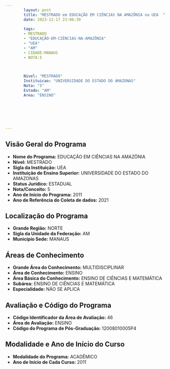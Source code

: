 ```yaml
---
        layout: post
        title: "MESTRADO em EDUCAÇÃO EM CIÊNCIAS NA AMAZÔNIA na UEA  "
        date: 2023-12-17 23:06:39
     
        tags:
        - MESTRADO
        - "EDUCAÇÃO-EM-CIÊNCIAS-NA-AMAZÔNIA"
        - "UEA"
        - "AM"
        - CIDADE:MANAUS
        - NOTA:5
        
       

        Nivel: "MESTRADO"
        Instituicao: "UNIVERSIDADE DO ESTADO DO AMAZONAS"
        Nota: "5"
        Estado: "AM"
        Area: "ENSINO"
        
        
        
        
        
        
---
```

## Visão Geral do Programa
- **Nome do Programa:** EDUCAÇÃO EM CIÊNCIAS NA AMAZÔNIA
- **Nível:** MESTRADO
- **Sigla da Instituição:** UEA
- **Instituição de Ensino Superior:** UNIVERSIDADE DO ESTADO DO AMAZONAS
- **Status Jurídico:** ESTADUAL
- **Nota/Conceito:** 5
- **Ano de Início do Programa:** 2011
- **Ano de Referência do Coleta de dados:** 2021

## Localização do Programa
- **Grande Região:** NORTE
- **Sigla da Unidade da Federação:** AM
- **Município Sede:** MANAUS

## Áreas de Conhecimento
- **Grande Área do Conhecimento:** MULTIDISCIPLINAR
- **Área de Conhecimento:** ENSINO
- **Área Básica do Conhecimento:** ENSINO DE CIÊNCIAS E MATEMÁTICA
- **Subárea:** ENSINO DE CIÊNCIAS E MATEMÁTICA
- **Especialidade:** NÃO SE APLICA

## Avaliação e Código do Programa
- **Código Identificador da Área de Avaliação:** 46
- **Área de Avaliação:** ENSINO
- **Código do Programa de Pós-Graduação:** 12008010005P4


## Modalidade e Ano de Início do Curso
- **Modalidade do Programa:** ACADÊMICO
- **Ano de Início de Cada Curso:** 2011
